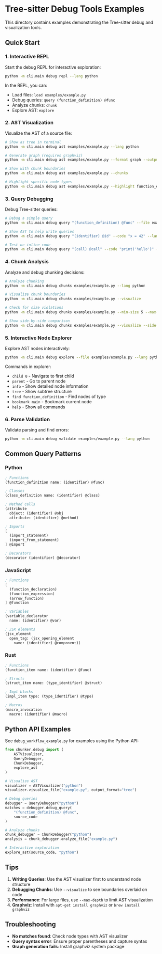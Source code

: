 # Tree-sitter Debug Tools Examples

This directory contains examples demonstrating the Tree-sitter debug and visualization tools.

## Quick Start

### 1. Interactive REPL

Start the debug REPL for interactive exploration:

```bash
python -m cli.main debug repl --lang python
```

In the REPL, you can:
- Load files: `load examples/example.py`
- Debug queries: `query (function_definition) @func`
- Analyze chunks: `chunk`
- Explore AST: `explore`

### 2. AST Visualization

Visualize the AST of a source file:

```bash
# Show as tree in terminal
python -m cli.main debug ast examples/example.py --lang python

# Generate graph (requires graphviz)
python -m cli.main debug ast examples/example.py --format graph --output ast.svg

# Show with chunk boundaries
python -m cli.main debug ast examples/example.py --chunks

# Highlight specific node types
python -m cli.main debug ast examples/example.py --highlight function_definition,class_definition
```

### 3. Query Debugging

Debug Tree-sitter queries:

```bash
# Debug a simple query
python -m cli.main debug query "(function_definition) @func" --file examples/example.py --lang python

# Show AST to help write queries
python -m cli.main debug query "(identifier) @id" --code "x = 42" --lang python --ast

# Test on inline code
python -m cli.main debug query "(call) @call" --code "print('hello')" --lang python
```

### 4. Chunk Analysis

Analyze and debug chunking decisions:

```bash
# Analyze chunking
python -m cli.main debug chunks examples/example.py --lang python

# Visualize chunk boundaries
python -m cli.main debug chunks examples/example.py --visualize

# Check for size violations
python -m cli.main debug chunks examples/example.py --min-size 5 --max-size 50

# Show side-by-side comparison
python -m cli.main debug chunks examples/example.py --visualize --side-by-side
```

### 5. Interactive Node Explorer

Explore AST nodes interactively:

```bash
python -m cli.main debug explore --file examples/example.py --lang python
```

Commands in explorer:
- `child 0` - Navigate to first child
- `parent` - Go to parent node
- `info` - Show detailed node information
- `tree` - Show subtree structure
- `find function_definition` - Find nodes of type
- `bookmark main` - Bookmark current node
- `help` - Show all commands

### 6. Parse Validation

Validate parsing and find errors:

```bash
python -m cli.main debug validate examples/example.py --lang python
```

## Common Query Patterns

### Python

```scheme
; Functions
(function_definition name: (identifier) @func)

; Classes
(class_definition name: (identifier) @class)

; Method calls
(attribute 
  object: (identifier) @obj
  attribute: (identifier) @method)

; Imports
[
  (import_statement)
  (import_from_statement)
] @import

; Decorators
(decorator (identifier) @decorator)
```

### JavaScript

```scheme
; Functions
[
  (function_declaration)
  (function_expression)
  (arrow_function)
] @function

; Variables
(variable_declarator
  name: (identifier) @var)

; JSX elements
(jsx_element
  open_tag: (jsx_opening_element
    name: (identifier) @component))
```

### Rust

```scheme
; Functions
(function_item name: (identifier) @func)

; Structs
(struct_item name: (type_identifier) @struct)

; Impl blocks
(impl_item type: (type_identifier) @type)

; Macros
(macro_invocation
  macro: (identifier) @macro)
```

## Python API Examples

See `debug_workflow_example.py` for examples using the Python API:

```python
from chunker.debug import (
    ASTVisualizer,
    QueryDebugger,
    ChunkDebugger,
    explore_ast
)

# Visualize AST
visualizer = ASTVisualizer("python")
visualizer.visualize_file("example.py", output_format="tree")

# Debug queries
debugger = QueryDebugger("python")
matches = debugger.debug_query(
    "(function_definition) @func",
    source_code
)

# Analyze chunks
chunk_debugger = ChunkDebugger("python")
analysis = chunk_debugger.analyze_file("example.py")

# Interactive exploration
explore_ast(source_code, "python")
```

## Tips

1. **Writing Queries**: Use the AST visualizer first to understand node structure
2. **Debugging Chunks**: Use `--visualize` to see boundaries overlaid on code
3. **Performance**: For large files, use `--max-depth` to limit AST visualization
4. **Graphviz**: Install with `apt-get install graphviz` or `brew install graphviz`

## Troubleshooting

- **No matches found**: Check node types with AST visualizer
- **Query syntax error**: Ensure proper parentheses and capture syntax
- **Graph generation fails**: Install graphviz system package